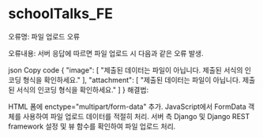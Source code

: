 # schoolTalks_FE
오류명: 파일 업로드 오류

오류내용: 서버 응답에 따르면 파일 업로드 시 다음과 같은 오류 발생.

json
Copy code
{
  "image": [
    "제출된 데이터는 파일이 아닙니다. 제출된 서식의 인코딩 형식을 확인하세요."
  ],
  "attachment": [
    "제출된 데이터는 파일이 아닙니다. 제출된 서식의 인코딩 형식을 확인하세요."
  ]
}
해결법:

HTML 폼에 enctype="multipart/form-data" 추가.
JavaScript에서 FormData 객체를 사용하여 파일 업로드 데이터를 적절히 처리.
서버 측 Django 및 Django REST framework 설정 및 뷰 함수를 확인하여 파일 업로드 처리.
